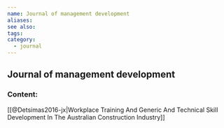 ```yaml
---
name: Journal of management development
aliases:
see also:
tags:
category:
  - journal
---
```


## Journal of management development

### Content:
[[@Detsimas2016-jx|Workplace Training And Generic And Technical Skill Development In The Australian Construction Industry]]